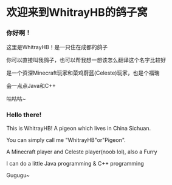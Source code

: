 # 欢迎来到WhitrayHB的鸽子窝
### 你好啊！
这里是WhitrayHB！是一只住在成都的鸽子

你可以直接叫我鸽子，也可以帮我想一想该怎么翻译这个名字比较好

是一个资深Minecraft玩家和菜鸡蔚蓝(Celeste)玩家，也是个福瑞

会一点点Java和C++

咕咕咕~

### Hello there!
This is WhitrayHB! A pigeon which lives in China Sichuan.

You can simply call me "WhitrayHB"or"Pigeon".

A Minecraft player and Celeste player(noob lol), also a Furry

I can do a little Java programming & C++ programming

Gugugu~
